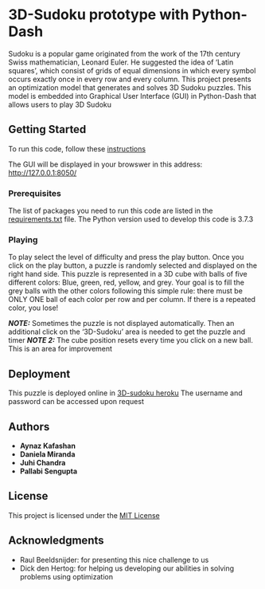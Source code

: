 # 3D-Sudoku prototype with Python-Dash

Sudoku is a popular game originated from the work of the 17th century Swiss mathematician, Leonard Euler. He suggested the idea of ‘Latin squares’, which consist of grids of equal dimensions in which every symbol occurs exactly once in every row and every column.
This project presents an optimization model that generates and solves 3D Sudoku puzzles. This model is embedded into Graphical User Interface (GUI) in Python-Dash that allows users to play 3D Sudoku

## Getting Started

To run this code, follow these [instructions](https://m.wikihow.com/Use-Windows-Command-Prompt-to-Run-a-Python-File)

The GUI will be displayed in your browswer in this address: http://127.0.0.1:8050/


### Prerequisites

The list of packages you need to run this code are listed in the [requirements.txt](requirements.txt) file.
The Python version used to develop this code is 3.7.3


### Playing

To play select the level of difficulty and press the play button. Once you click on the play button, a puzzle is randomly selected and displayed on the right hand side. 
This puzzle is represented in a 3D cube with balls of five different colors: Blue, green, red, yellow, and grey.
Your goal is to fill the grey balls with the other colors following this simple rule: there must be ONLY ONE ball of each color per row and per column. If there is a repeated color, you lose!

***NOTE:*** Sometimes the puzzle is not displayed automatically. Then an additional click on the ‘3D-Sudoku’ area is needed to get the puzzle and timer 
***NOTE 2:*** The cube position resets every time you click on a new ball. This is an area for improvement


## Deployment

This puzzle is deployed online in [3D-sudoku heroku](https://jads-3dsudoku.herokuapp.com/)
The username and password can be accessed upon request


## Authors

* **Aynaz Kafashan** 
* **Daniela Miranda**
* **Juhi Chandra** 
* **Pallabi Sengupta**  


## License

This project is licensed under the [MIT License](https://en.wikipedia.org/wiki/MIT_License) 

## Acknowledgments

* Raul Beeldsnijder: for presenting this nice challenge to us
* Dick den Hertog: for helping us developing our abilities in solving problems using optimization 
